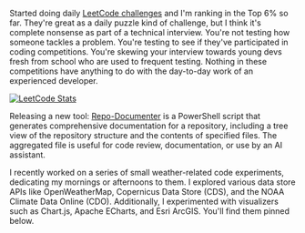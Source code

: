 Started doing daily [LeetCode challenges](https://leetcode.com/u/esoltys/) and I'm ranking in the Top 6% so far. They're great as a daily puzzle kind of challenge, but I think it's complete nonsense as part of a technical interview. You're not testing how someone tackles a problem. You're testing to see if they've participated in coding competitions. You're skewing your interview towards young devs fresh from school who are used to frequent testing. Nothing in these competitions have anything to do with the day-to-day work of an experienced developer.

[![LeetCode Stats](https://leetcard.jacoblin.cool/esoltys?theme=light&font=Noto%20Sans&ext=heatmap)](https://leetcode.com/u/esoltys/)

Releasing a new tool: [Repo-Documenter](https://github.com/esoltys/Repo-Documenter) is a PowerShell script that generates comprehensive documentation for a repository, including a tree view of the repository structure and the contents of specified files. The aggregated file is useful for code review, documentation, or use by an AI assistant.

I recently worked on a series of small weather-related code experiments, dedicating my mornings or afternoons to them. I explored various data store APIs like OpenWeatherMap, Copernicus Data Store (CDS), and the NOAA Climate Data Online (CDO). Additionally, I experimented with visualizers such as Chart.js, Apache ECharts, and Esri ArcGIS. You'll find them pinned below.
